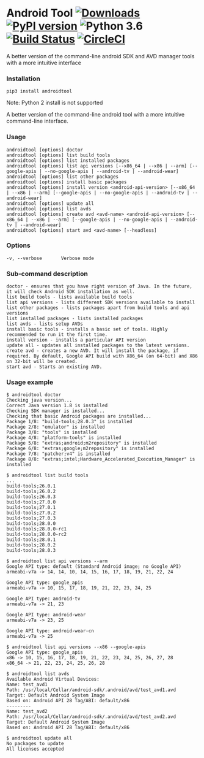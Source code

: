 # Android Tool [![Downloads](https://pepy.tech/badge/androidtool)](https://pepy.tech/project/androidtool) [![PyPI version](https://badge.fury.io/py/androidtool.svg)](https://badge.fury.io/py/androidtool) ![Python 3.6](https://img.shields.io/badge/python-3.6-brightgreen.svg) [![Build Status](https://img.shields.io/travis/ashishb/androidtool/master.svg?label=Travis%20CI)](https://travis-ci.org/ashishb/androidtool) [![CircleCI](https://img.shields.io/circleci/project/github/ashishb/androidtool.svg?label=Circle%20CI)](https://circleci.com/gh/ashishb/androidtool)


A better version of the command-line android SDK and AVD manager tools with a more intuitive interface

### Installation

`pip3 install androidtool`

Note: Python 2 install is not supported

A better version of the command-line android tool with a more intuitive command-line interface.

### Usage

    androidtool [options] doctor
    androidtool [options] list build tools
    androidtool [options] list installed packages
    androidtool [options] list api versions [--x86_64 | --x86 | --arm] [--google-apis | --no-google-apis | --android-tv | --android-wear]
    androidtool [options] list other packages
    androidtool [options] install basic packages
    androidtool [options] install version <android-api-version> [--x86_64 | --x86 | --arm] [--google-apis | --no-google-apis | --android-tv | --android-wear]
    androidtool [options] update all
    androidtool [options] list avds
    androidtool [options] create avd <avd-name> <android-api-version> [--x86_64 | --x86 | --arm] [--google-apis | --no-google-apis | --android-tv | --android-wear]
    androidtool [options] start avd <avd-name> [--headless]

### Options
    -v, --verbose       Verbose mode


### Sub-command description
    doctor - ensures that you have right version of Java. In the future, it will check Android SDK installation as well.
    list build tools - lists available build tools
    list api versions - lists different SDK versions available to install
    list other packages - lists packages apart from build tools and api versions
    list installed packages - lists installed packages
    list avds - lists setup AVDs
    install basic tools - installs a basic set of tools. Highly recommended to run it the first time.
    install version - installs a particular API version
    update all - updates all installed packages to the latest versions.
    create avd - creates a new AVD. It will install the package, if required. By default, Google API build with X86_64 (on 64-bit) and X86 on 32-bit will be created.
    start avd - Starts an existing AVD.


### Usage example

```
$ androidtool doctor
Checking java version...
Correct Java version 1.8 is installed
Checking SDK manager is installed...
Checking that basic Android packages are installed...
Package 1/8: "build-tools;28.0.3" is installed
Package 2/8: "emulator" is installed
Package 3/8: "tools" is installed
Package 4/8: "platform-tools" is installed
Package 5/8: "extras;android;m2repository" is installed
Package 6/8: "extras;google;m2repository" is installed
Package 7/8: "patcher;v4" is installed
Package 8/8: "extras;intel;Hardware_Accelerated_Execution_Manager" is installed
```

```
$ androidtool list build tools
...
build-tools;26.0.1
build-tools;26.0.2
build-tools;26.0.3
build-tools;27.0.0
build-tools;27.0.1
build-tools;27.0.2
build-tools;27.0.3
build-tools;28.0.0
build-tools;28.0.0-rc1
build-tools;28.0.0-rc2
build-tools;28.0.1
build-tools;28.0.2
build-tools;28.0.3
```

```
$ androidtool list api versions --arm
Google API type: default (Standard Android image; no Google API)
armeabi-v7a -> 14, 14, 10, 14, 15, 16, 17, 18, 19, 21, 22, 24

Google API type: google_apis
armeabi-v7a -> 10, 15, 17, 18, 19, 21, 22, 23, 24, 25

Google API type: android-tv
armeabi-v7a -> 21, 23

Google API type: android-wear
armeabi-v7a -> 23, 25

Google API type: android-wear-cn
armeabi-v7a -> 25
```

```
$ androidtool list api versions --x86 --google-apis
Google API type: google_apis
x86 -> 10, 15, 16, 17, 18, 19, 21, 22, 23, 24, 25, 26, 27, 28
x86_64 -> 21, 22, 23, 24, 25, 26, 28
```

```
$ androidtool list avds
Available Android Virtual Devices:
Name: test_avd1
Path: /usr/local/Cellar/android-sdk/.android/avd/test_avd1.avd
Target: Default Android System Image
Based on: Android API 28 Tag/ABI: default/x86
---------
Name: test_avd2
Path: /usr/local/Cellar/android-sdk/.android/avd/test_avd2.avd
Target: Default Android System Image
Based on: Android API 28 Tag/ABI: default/x86
```

```
$ androidtool update all
No packages to update
All licenses accepted
```